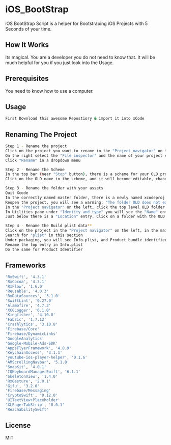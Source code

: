 # iOS_BootStrap


iOS BootStrap Script is a helper for Bootstraping iOS Projects with 5 Seconds of your time.

## How It Works

Its magical. You are a developer you do not need to know that. It will be much
helpful for you if you just look into the Usage. 

## Prerequisites 
You need to know how to use a computer.


## Usage

```sh
First Download this awesome Repostiory & import it into xCode 
```

## Renaming The Project

```sh
Step 1 - Rename the project
Click on the project you want to rename in the "Project navigator" on the left of the Xcode view.
On the right select the "File inspector" and the name of your project should be in there under "Identity and Type", change it to the new name.
Click "Rename" in a dropdown menu

Step 2 - Rename the Scheme
In the top bar (near "Stop" button), there is a scheme for your OLD product, click on it, then go to "Manage schemes"
Click on the OLD name in the scheme, and it will become editable, change the name

Step 3 - Rename the folder with your assets
Quit Xcode
In the correctly named master folder, there is a newly named xcodeproj file with the wrongly named OLD folder. Rename the OLD folder to your new name
Reopen the project, you will see a warning: "The folder OLD does not exist", dismiss the warning
In the "Project navigator" on the left, click the top level OLD folder name
In Utilities pane under "Identity and type" you will see the "Name" entry, change this from the OLD to the new name
Just below there is a "Location" entry. Click on a folder with the OLD name and chose the newly renamed folder

Step 4 - Rename the Build plist data**
Click on the project in the "Project navigator" on the left, in the main panel select "Build Settings"
Search for "plist" in this section
Under packaging, you will see Info.plist, and Product bundle identifier
Rename the top entry in Info.plist
Do the same for Product Identifier
```

## Frameworks
```sh
'RxSwift', '4.3.1'
'RxCocoa', '4.3.1'
'RxFlow', '1.6.0'
'Reusable', '4.0.3'
'RxDataSources', '3.1.0'
'SwiftLint', '0.27.0'
'Alamofire', '4.7.3'
'XCGLogger', '6.1.0'
'Kingfisher', '4.10.0'
'Fabric', '1.7.12'
'Crashlytics', '3.10.8'
'Firebase/Core'
'Firebase/DynamicLinks'
'GoogleAnalytics'
'Google-Mobile-Ads-SDK'
'AppsFlyerFramework', '4.8.9'
'KeychainAccess', '3.1.1'
'youtube-ios-player-helper', '0.1.6'
'AMScrollingNavbar', '5.1.0'
'SnapKit', '4.0.1'
'IQKeyboardManagerSwift', '6.1.1'
'SkeletonView', '1.4.0'
'RxGesture', '2.0.1'
'Gifu', '3.2.0'
'Firebase/Messaging'
'CryptoSwift', '0.12.0'
'UITextView+Placeholder'
'XLPagerTabStrip', '8.0.1'
'ReachabilitySwift'
```

## License
MIT




